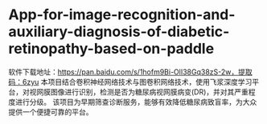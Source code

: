 # App-for-image-recognition-and-auxiliary-diagnosis-of-diabetic-retinopathy-based-on-paddle
软件下载地址：https://pan.baidu.com/s/1hofm9Bi-OlI38Gq38zS-2w，提取码：6zyu
本项目结合卷积神经网络技术与图卷积网络技术，使用飞浆深度学习平台，对视网膜图像进行识别，检测是否为糖尿病视网膜病变(DR)，并对其严重程度进行分级。 该项目为早期筛查诊断服务，能够有效降低糖尿病致盲率，为大众提供一个便捷可靠的平台。
